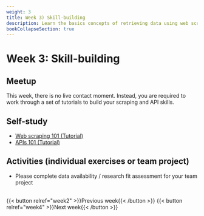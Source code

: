 ```yaml
---
weight: 3
title: Week 3) Skill-building
description: Learn the basics concepts of retrieving data using web scraping and APIs
bookCollapseSection: true
---
```


# Week 3: Skill-building


## Meetup

This week, there is no live contact moment. Instead, you are required to work through a set of tutorials to build your scraping and API skills.

## Self-study
- [Web scraping 101 (Tutorial)](docs/tutorials/webscraping101)
- [APIs 101 (Tutorial)](docs/tutorials/apis101)

## Activities (individual exercises or team project)
- Please complete data availability / research fit assessment for your team project
<!--
- Please collect questions on our board on XXXX; we will answer with updates in the notebooks to resolve questions
-->

<br>
{{< button relref="week2" >}}Previous week{{< /button >}}
{{< button relref="week4" >}}Next week{{< /button >}}
